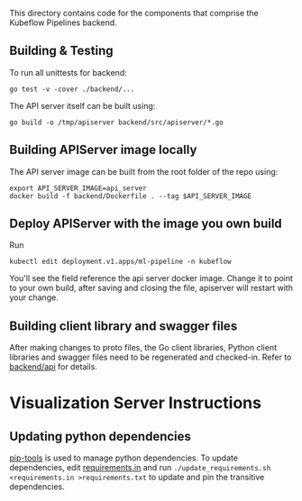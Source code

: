 This directory contains code for the components that comprise the Kubeflow
Pipelines backend.

## Building & Testing

To run all unittests for backend: 

```
go test -v -cover ./backend/...
```

The API server itself can be built using:

```
go build -o /tmp/apiserver backend/src/apiserver/*.go
```

## Building APIServer image locally

The API server image can be built from the root folder of the repo using: 
```
export API_SERVER_IMAGE=api_server
docker build -f backend/Dockerfile . --tag $API_SERVER_IMAGE
```
## Deploy APIServer with the image you own build

Run
```
kubectl edit deployment.v1.apps/ml-pipeline -n kubeflow
```
You'll see the field reference the api server docker image.
Change it to point to your own build, after saving and closing the file, apiserver will restart with your change.

## Building client library and swagger files

After making changes to proto files, the Go client libraries, Python client libraries and swagger files
need to be regenerated and checked-in. Refer to [backend/api](./api/README.md) for details.

# Visualization Server Instructions

## Updating python dependencies

[pip-tools](https://github.com/jazzband/pip-tools) is used to manage python
dependencies. To update dependencies, edit [requirements.in](requirements.in)
and run `./update_requirements.sh <requirements.in >requirements.txt` to update and pin the transitive
dependencies.
